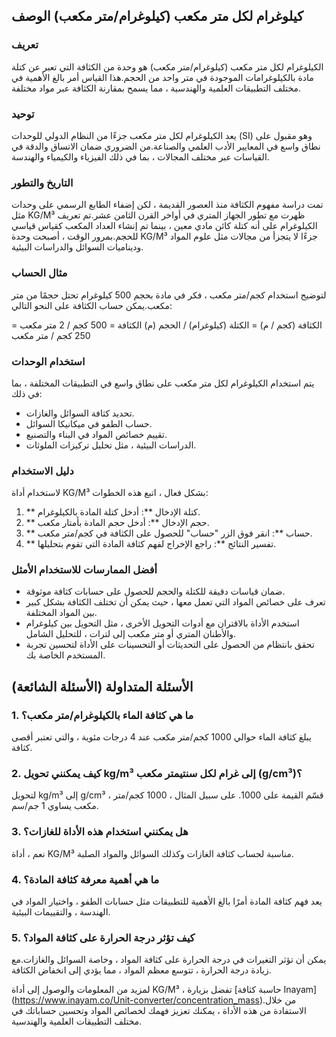 ## كيلوغرام لكل متر مكعب (كيلوغرام/متر مكعب) الوصف

### تعريف
الكيلوغرام لكل متر مكعب (كيلوغرام/متر مكعب) هو وحدة من الكثافة التي تعبر عن كتلة مادة بالكيلوغرامات الموجودة في متر واحد من الحجم.هذا القياس أمر بالغ الأهمية في مختلف التطبيقات العلمية والهندسية ، مما يسمح بمقارنة الكثافة عبر مواد مختلفة.

### توحيد
يعد الكيلوغرام لكل متر مكعب جزءًا من النظام الدولي للوحدات (SI) وهو مقبول على نطاق واسع في المعايير الأدب العلمي والصناعة.من الضروري ضمان الاتساق والدقة في القياسات عبر مختلف المجالات ، بما في ذلك الفيزياء والكيمياء والهندسة.

### التاريخ والتطور
تمت دراسة مفهوم الكثافة منذ العصور القديمة ، لكن إضفاء الطابع الرسمي على وحدات مثل KG/M³ ظهرت مع تطور الجهاز المتري في أواخر القرن الثامن عشر.تم تعريف الكيلوغرام على أنه كتلة كائن مادي معين ، بينما تم إنشاء العداد المكعب كقياس قياسي للحجم.بمرور الوقت ، أصبحت وحدة KG/M³ جزءًا لا يتجزأ من مجالات مثل علوم المواد وديناميات السوائل والدراسات البيئية.

### مثال الحساب
لتوضيح استخدام كجم/متر مكعب ، فكر في مادة بحجم 500 كيلوغرام تحتل حجمًا من متر مكعب.يمكن حساب الكثافة على النحو التالي:

الكثافة (كجم / م) = الكتلة (كيلوغرام) / الحجم (م)
الكثافة = 500 كجم / 2 متر مكعب = 250 كجم / متر مكعب

### استخدام الوحدات
يتم استخدام الكيلوغرام لكل متر مكعب على نطاق واسع في التطبيقات المختلفة ، بما في ذلك:
- تحديد كثافة السوائل والغازات.
- حساب الطفو في ميكانيكا السوائل.
- تقييم خصائص المواد في البناء والتصنيع.
- الدراسات البيئية ، مثل تحليل تركيزات الملوثات.

### دليل الاستخدام
لاستخدام أداة KG/M³ بشكل فعال ، اتبع هذه الخطوات:
1. ** كتلة الإدخال **: أدخل كتلة المادة بالكيلوغرام.
2. ** حجم الإدخال **: أدخل حجم المادة بأمتار مكعب.
3. ** حساب **: انقر فوق الزر "حساب" للحصول على الكثافة في كجم/متر مكعب.
4. ** تفسير النتائج **: راجع الإخراج لفهم كثافة المادة التي تقوم بتحليلها.

### أفضل الممارسات للاستخدام الأمثل
- ضمان قياسات دقيقة للكتلة والحجم للحصول على حسابات كثافة موثوقة.
- تعرف على خصائص المواد التي تعمل معها ، حيث يمكن أن تختلف الكثافة بشكل كبير بين المواد المختلفة.
- استخدم الأداة بالاقتران مع أدوات التحويل الأخرى ، مثل التحويل بين كيلوغرام والأطنان المتري أو متر مكعب إلى لترات ، للتحليل الشامل.
- تحقق بانتظام من الحصول على التحديثات أو التحسينات على الأداة لتحسين تجربة المستخدم الخاصة بك.

## الأسئلة المتداولة (الأسئلة الشائعة)

### 1. ما هي كثافة الماء بالكيلوغرام/متر مكعب؟
يبلغ كثافة الماء حوالي 1000 كجم/متر مكعب عند 4 درجات مئوية ، والتي تعتبر أقصى كثافة.

### 2. كيف يمكنني تحويل kg/m³ إلى غرام لكل سنتيمتر مكعب (g/cm³)؟
لتحويل kg/m³ إلى g/cm³ ، قسّم القيمة على 1000. على سبيل المثال ، 1000 كجم/متر مكعب يساوي 1 جم/سم.

### 3. هل يمكنني استخدام هذه الأداة للغازات؟
نعم ، أداة KG/M³ مناسبة لحساب كثافة الغازات وكذلك السوائل والمواد الصلبة.

### 4. ما هي أهمية معرفة كثافة المادة؟
يعد فهم كثافة المادة أمرًا بالغ الأهمية للتطبيقات مثل حسابات الطفو ، واختيار المواد في الهندسة ، والتقييمات البيئية.

### 5. كيف تؤثر درجة الحرارة على كثافة المواد؟
يمكن أن تؤثر التغيرات في درجة الحرارة على كثافة المواد ، وخاصة السوائل والغازات.مع زيادة درجة الحرارة ، تتوسع معظم المواد ، مما يؤدي إلى انخفاض الكثافة.

لمزيد من المعلومات والوصول إلى أداة KG/M³ ، تفضل بزيارة [حاسبة كثافة Inayam] (https://www.inayam.co/Unit-converter/concentration_mass).من خلال الاستفادة من هذه الأداة ، يمكنك تعزيز فهمك لخصائص المواد وتحسين حساباتك في مختلف التطبيقات العلمية والهندسية.